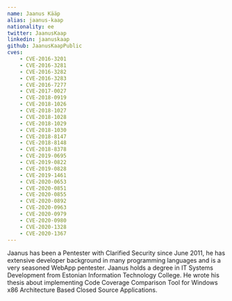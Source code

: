 ```yaml
---
name: Jaanus Kääp
alias: jaanus-kaap
nationality: ee
twitter: JaanusKaap
linkedin: jaanuskaap
github: JaanusKaapPublic
cves:
    - CVE-2016-3201
    - CVE-2016-3281
    - CVE-2016-3282
    - CVE-2016-3283
    - CVE-2016-7277
    - CVE-2017-0027
    - CVE-2018-0919
    - CVE-2018-1026
    - CVE-2018-1027
    - CVE-2018-1028
    - CVE-2018-1029
    - CVE-2018-1030
    - CVE-2018-8147
    - CVE-2018-8148
    - CVE-2018-8378
    - CVE-2019-0695
    - CVE-2019-0822
    - CVE-2019-0828
    - CVE-2019-1461
    - CVE-2020-0653
    - CVE-2020-0851
    - CVE-2020-0855
    - CVE-2020-0892
    - CVE-2020-0963
    - CVE-2020-0979
    - CVE-2020-0980
    - CVE-2020-1328
    - CVE-2020-1367
---
```

Jaanus has been a Pentester with Clarified Security since June 2011, he has extensive developer background in many programming languages and is a very seasoned WebApp pentester. Jaanus holds a degree in IT Systems Development from Estonian Information Technology College. He wrote his thesis about implementing Code Coverage Comparison Tool for Windows x86 Architecture Based Closed Source Applications.
